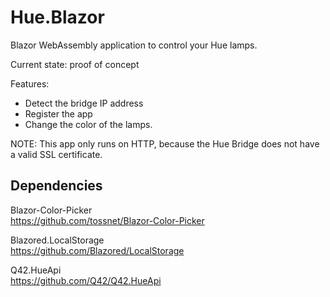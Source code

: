 # Hue.Blazor
Blazor WebAssembly application to control your Hue lamps.

Current state: proof of concept

Features:
- Detect the bridge IP address
- Register the app 
- Change the color of the lamps.

NOTE: This app only runs on HTTP, because the Hue Bridge does not have a valid SSL certificate.


## Dependencies

Blazor-Color-Picker  
https://github.com/tossnet/Blazor-Color-Picker

Blazored.LocalStorage  
https://github.com/Blazored/LocalStorage

Q42.HueApi  
https://github.com/Q42/Q42.HueApi